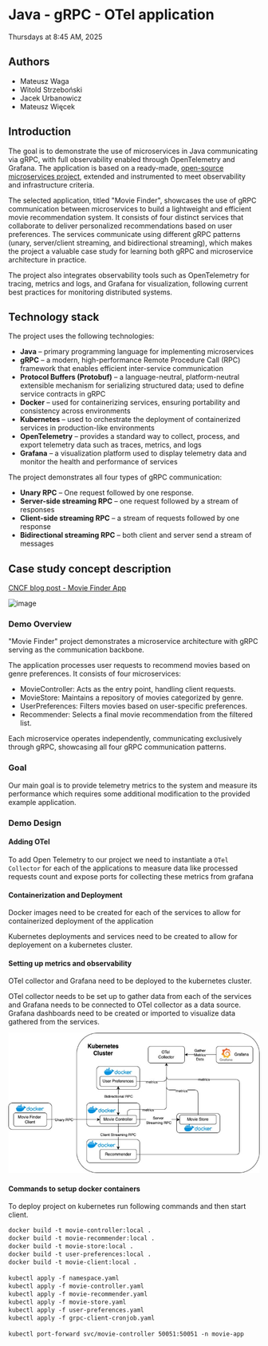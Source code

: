 # Java - gRPC - OTel application
Thursdays at 8:45 AM, 2025

## Authors
- Mateusz Waga
- Witold Strzeboński
- Jacek Urbanowicz
- Mateusz Więcek

## Introduction
The goal is to demonstrate the use of microservices in Java communicating via gRPC, with full observability enabled through OpenTelemetry and Grafana. The application is based on a ready-made, [open-source microservices project](https://nikhilm.com/blogs/grpc-in-action---example-using-java-microservices), extended and instrumented to meet observability and infrastructure criteria.

The selected application, titled "Movie Finder", showcases the use of gRPC communication between microservices to build a lightweight and efficient movie recommendation system. It consists of four distinct services that collaborate to deliver personalized recommendations based on user preferences. The services communicate using different gRPC patterns (unary, server/client streaming, and bidirectional streaming), which makes the project a valuable case study for learning both gRPC and microservice architecture in practice.

The project also integrates observability tools such as OpenTelemetry for tracing, metrics and logs, and Grafana for visualization, following current best practices for monitoring distributed systems.

## Technology stack
The project uses the following technologies:
- **Java** – primary programming language for implementing microservices
- **gRPC** – a modern, high-performance Remote Procedure Call (RPC) framework that enables efficient inter-service communication
- **Protocol Buffers (Protobuf)** – a language-neutral, platform-neutral extensible mechanism for serializing structured data; used to define service contracts in gRPC
- **Docker** – used for containerizing services, ensuring portability and consistency across environments
- **Kubernetes** – used to orchestrate the deployment of containerized services in production-like environments
- **OpenTelemetry** – provides a standard way to collect, process, and export telemetry data such as traces, metrics, and logs
- **Grafana** – a visualization platform used to display telemetry data and monitor the health and performance of services

The project demonstrates all four types of gRPC communication:
- **Unary RPC** – One request followed by one response.
- **Server-side streaming RPC** – one request followed by a stream of responses
- **Client-side streaming RPC** – a stream of requests followed by one response
- **Bidirectional streaming RPC** – both client and server send a stream of messages

## Case study concept description
[CNCF blog post - Movie Finder App](https://www.cncf.io/blog/2021/08/04/grpc-in-action-example-using-java-microservices/)

![image](https://github.com/user-attachments/assets/aea441e9-8146-4554-a49c-ef4d6ce37023)

### Demo Overview

"Movie Finder" project demonstrates a microservice architecture with gRPC serving as the communication backbone.

The application processes user requests to recommend movies based on genre preferences. It consists of four microservices:

- MovieController: Acts as the entry point, handling client requests.
- MovieStore: Maintains a repository of movies categorized by genre.
- UserPreferences: Filters movies based on user-specific preferences.
- Recommender: Selects a final movie recommendation from the filtered list.

Each microservice operates independently, communicating exclusively through gRPC, showcasing all four gRPC communication patterns.

### Goal

Our main goal is to provide telemetry metrics to the system and measure its performance which requires some additional modification to the provided example application.

### Demo Design

#### Adding OTel

To add Open Telemetry to our project we need to instantiate a `OTel Collector` for each of the applications to measure data like processed requests count and expose ports for collecting these metrics from grafana

#### Containerization and Deployment

Docker images need to be created for each of the services to allow for containerized deployment of the application

Kubernetes deployments and services need to be created to allow for deployement on a kubernetes cluster.

#### Setting up metrics and observability

OTel collector and Grafana need to be deployed to the kubernetes cluster. 

OTel collector needs to be set up to gather data from each of the services and Grafana needs to be connected to OTel collector as a data source. Grafana dashboards need to be created or imported to visualize data gathered from the services.

![Kubernetes architecture](./assets/kubernetes_diagram.jpg)

#### Commands to setup docker containers
To deploy project on kubernetes run following commands and then start client.
```
docker build -t movie-controller:local .
docker build -t movie-recommender:local .
docker build -t movie-store:local .
docker build -t user-preferences:local .
docker build -t movie-client:local .

kubectl apply -f namespace.yaml
kubectl apply -f movie-controller.yaml
kubectl apply -f movie-recommender.yaml
kubectl apply -f movie-store.yaml
kubectl apply -f user-preferences.yaml
kubectl apply -f grpc-client-cronjob.yaml

kubectl port-forward svc/movie-controller 50051:50051 -n movie-app
```